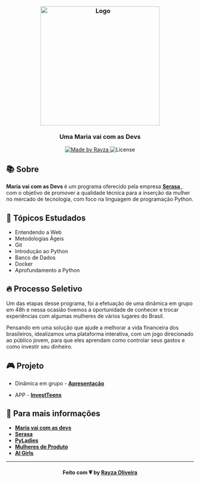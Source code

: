 <h3 align="center">
    <img alt="Logo" title="#logo" width="320px" src="https://firebasestorage.googleapis.com/v0/b/resume-7d906.appspot.com/o/maria2-removebg-preview.png?alt=media&token=5cdcdced-d17a-4737-b2b9-a6dab528f788">
    <br />
    <br />
    <b>Uma Maria vai com as Devs </b>
    <br />
</h3>
<p align="center">
  <a href="https://www.linkedin.com/in/rayza-oliveira-costa-482658129/">
    <img alt="Made by Rayza" src="https://img.shields.io/badge/made%20by-Rayza%20Oliveira-pink">
  </a>
  <img alt="License" src="https://img.shields.io/badge/licence-MIT-pink">
</p>
<a id="sobre"></a>

## 📚 Sobre

<strong> Maria vai com as Devs </strong> é um programa oferecido pela empresa <a href="https://www.serasa.com.br/"> <strong> Serasa </strong> </a>, com o objetivo de promover a qualidade técnica para a inserção da mulher no mercado de tecnologia, com foco na linguagem de programação Python.

## 📌 Tópicos Estudados

- Entendendo a Web
- Metodologias Ágeis
- Git
- Introdução ao Python
- Banco de Dados
- Docker
- Aprofundamento a Python

## 🔥 Processo Seletivo

Um das etapas desse programa, foi a efetuação de uma dinâmica em grupo em 48h e nessa ocasião tivemos a oportunidade de conhecer e trocar experiências com algumas mulheres de vários lugares do Brasil.

Pensando em uma solução que ajude a melhorar a vida financeira dos brasileiros, idealizamos uma plataforma interativa, com um jogo direcionado ao público jovem, para que eles aprendam como controlar seus gastos e como investir seu dinheiro.

## 🎮 Projeto

- Dinâmica em grupo - **[Apresentação](<https://firebasestorage.googleapis.com/v0/b/resume-7d906.appspot.com/o/Serasa%20Apresenta%C3%A7%C3%A3o%20-%20Maria%20vai%20com%20as%20devs%20(1).pdf?alt=media&token=6574ff39-1646-4f8d-8d74-a017f612be70>)**

- APP - **[InvestTeens](https://www.figma.com/proto/yAvHfLjOLTqHbcG3sPK3HN/InvesTeens?scaling=min-zoom&node-id=2%3A1061)**

## 🚀 Para mais informações

- **[Maria vai com as devs](https://mariavaicomasdevs.corporate.gama.academy/)**
- **[Serasa](https://www.serasa.com.br/)**
- **[PyLadies](https://python.org.br/pyladies/)**
- **[Mulheres de Produto](https://mulheresdeproduto.com/)**
- **[Al Girls](https://dev.to/aigirlsbr)**

---

<h4 align="center">
    Feito com 💗 by <a href="https://www.linkedin.com/in/rayza-oliveira-costa-482658129/" target="_blank">Rayza Oliveira</a>
</h4>

